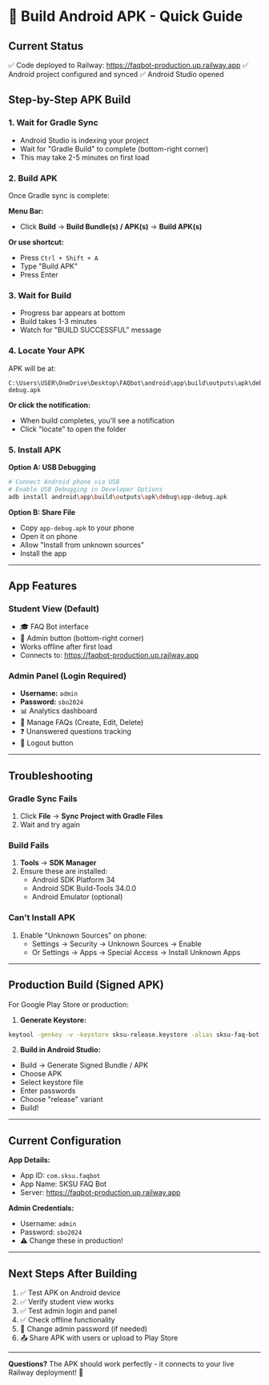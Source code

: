 # 📱 Build Android APK - Quick Guide

## Current Status
✅ Code deployed to Railway: https://faqbot-production.up.railway.app
✅ Android project configured and synced
✅ Android Studio opened

## Step-by-Step APK Build

### 1. Wait for Gradle Sync
- Android Studio is indexing your project
- Wait for "Gradle Build" to complete (bottom-right corner)
- This may take 2-5 minutes on first load

### 2. Build APK
Once Gradle sync is complete:

**Menu Bar:**
- Click **Build** → **Build Bundle(s) / APK(s)** → **Build APK(s)**

**Or use shortcut:**
- Press `Ctrl + Shift + A`
- Type "Build APK"
- Press Enter

### 3. Wait for Build
- Progress bar appears at bottom
- Build takes 1-3 minutes
- Watch for "BUILD SUCCESSFUL" message

### 4. Locate Your APK
APK will be at:
```
C:\Users\USER\OneDrive\Desktop\FAQbot\android\app\build\outputs\apk\debug\app-debug.apk
```

**Or click the notification:**
- When build completes, you'll see a notification
- Click "locate" to open the folder

### 5. Install APK

**Option A: USB Debugging**
```bash
# Connect Android phone via USB
# Enable USB Debugging in Developer Options
adb install android\app\build\outputs\apk\debug\app-debug.apk
```

**Option B: Share File**
- Copy `app-debug.apk` to your phone
- Open it on phone
- Allow "Install from unknown sources"
- Install the app

---

## App Features

### Student View (Default)
- 🎓 FAQ Bot interface
- 🔐 Admin button (bottom-right corner)
- Works offline after first load
- Connects to: https://faqbot-production.up.railway.app

### Admin Panel (Login Required)
- **Username:** `admin`
- **Password:** `sbo2024`
- 📊 Analytics dashboard
- 📝 Manage FAQs (Create, Edit, Delete)
- ❓ Unanswered questions tracking
- 🚪 Logout button

---

## Troubleshooting

### Gradle Sync Fails
1. Click **File** → **Sync Project with Gradle Files**
2. Wait and try again

### Build Fails
1. **Tools** → **SDK Manager**
2. Ensure these are installed:
   - Android SDK Platform 34
   - Android SDK Build-Tools 34.0.0
   - Android Emulator (optional)

### Can't Install APK
1. Enable "Unknown Sources" on phone:
   - Settings → Security → Unknown Sources → Enable
   - Or Settings → Apps → Special Access → Install Unknown Apps

---

## Production Build (Signed APK)

For Google Play Store or production:

1. **Generate Keystore:**
```bash
keytool -genkey -v -keystore sksu-release.keystore -alias sksu-faq-bot -keyalg RSA -keysize 2048 -validity 10000
```

2. **Build in Android Studio:**
- Build → Generate Signed Bundle / APK
- Choose APK
- Select keystore file
- Enter passwords
- Choose "release" variant
- Build!

---

## Current Configuration

**App Details:**
- App ID: `com.sksu.faqbot`
- App Name: SKSU FAQ Bot
- Server: https://faqbot-production.up.railway.app

**Admin Credentials:**
- Username: `admin`
- Password: `sbo2024`
- ⚠️ Change these in production!

---

## Next Steps After Building

1. ✅ Test APK on Android device
2. ✅ Verify student view works
3. ✅ Test admin login and panel
4. ✅ Check offline functionality
5. 🔄 Change admin password (if needed)
6. 📤 Share APK with users or upload to Play Store

---

**Questions?** The APK should work perfectly - it connects to your live Railway deployment! 🚀
